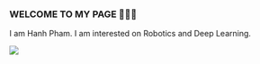 ### WELCOME TO MY PAGE 👋👋👋
I am Hanh Pham. I am interested on Robotics and Deep Learning.

<a href="https://github.com/Hanhpt23/Deep Learning on Synthetic data">
  <img align="center" src="https://github.com/Hanhpt23/Train-deep-learning-on-a-synthetic-dataset-created-by-Blender" />
</a>
